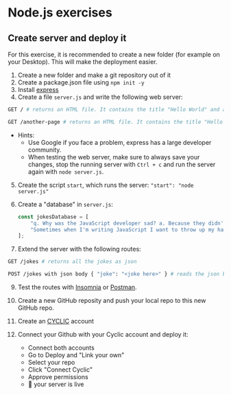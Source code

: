 # Node.js exercises

## Create server and deploy it

For this exercise, it is recommended to create a new folder (for example on your Desktop). This will make the deployment easier.

1. Create a new folder and make a git repository out of it
2. Create a package.json file using `npm init -y`
3. Install [express](https://www.npmjs.com/package/express)
4. Create a file `server.js` and write the following web server:

```bash
GET / # returns an HTML file. It contains the title "Hello World" and a link to /another-page

GET /another-page # returns an HTML file. It contains the title "Hello Again" and a link to the home page (/).
```

-   Hints:
    -   Use Google if you face a problem, express has a large developer community.
    -   When testing the web server, make sure to always save your changes, stop the running server with `Ctrl + c` and run the server again with `node server.js`.

5. Create the script `start`, which runs the server: `"start": "node server.js"`

6. Create a "database" in `server.js`:
    ```js
    const jokesDatabase = [
        "q. Why was the JavaScript developer sad? a. Because they didn't Node how to Express himself",
        "Sometimes when I'm writing JavaScript I want to throw up my hands and say 'this is bullshit!' but I can never remember what 'this' refers to.",
    ];
    ```
7. Extend the server with the following routes:

```bash
GET /jokes # returns all the jokes as json

POST /jokes with json body { "joke": "<joke here>" } # reads the json body and adds the joke to the jokesDatabase. Remember to add the body parser.
```

9. Test the routes with [Insomnia](https://insomnia.rest/download) or [Postman](https://www.postman.com/downloads/).

10. Create a new GitHub reposity and push your local repo to this new GitHub repo.

11. Create an [CYCLIC](https://app.cyclic.sh/) account

12. Connect your Github with your Cyclic account and deploy it:
    - Connect both accounts
    - Go to Deploy and "Link your own"
    - Select your repo
    - Click "Connect Cyclic"
    - Approve permissions
    - :tada: your server is live
